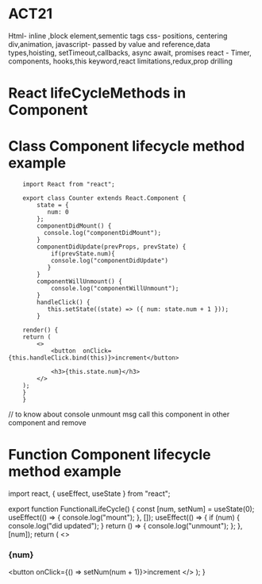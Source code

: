 
 ACT21
======

Html- inline ,block element,sementic tags
css- positions, centering div,animation,
javascript- passed by value and reference,data types,hoisting, setTimeout,callbacks, async await, promises
react - Timer, components, hooks,this keyword,react limitations,redux,prop drilling




# React lifeCycleMethods in Component
   # Class Component lifecycle method  example
        import React from "react";

        export class Counter extends React.Component {
            state = {
               num: 0
            };
            componentDidMount() {
              console.log("componentDidMount");
            }
            componentDidUpdate(prevProps, prevState) {
                if(prevState.num){
                console.log("componentDidUpdate")
               }
            }
            componentWillUnmount() {
                console.log("componentWillUnmount");
            }
            handleClick() {
               this.setState((state) => ({ num: state.num + 1 }));
            }

        render() {
        return (
            <>
                <button  onClick={this.handleClick.bind(this)}>increment</button>

                <h3>{this.state.num}</h3>
            </>
        );
        }
        }
// to know about console unmount msg call this component in other component and remove 
        
# Function Component lifecycle method example
import react, { useEffect, useState } from "react";

export function FunctionalLifeCycle() {
  const [num, setNum] = useState(0);
  useEffect(() => {
    console.log("mount");
  }, []);
  useEffect(() => {
    if (num) {
      console.log("did updated");
    }
    return () => {
      console.log("unmount");
    };
  }, [num]);
  return (
    <>
      <h3>{num}</h3>
      <button onClick={() => setNum(num + 1)}>increment</button>
    </>
  );
}





